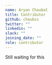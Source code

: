 ```yaml
---
name: Aryan Chaubal
title: Contributor
github: chaubss
twitter: ""
linkedin: ""
slack: ""
joining_date: ""
role: contributor
---
```


Still waiting for this
